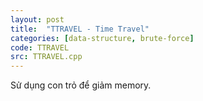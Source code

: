```yaml
---
layout: post
title:  "TTRAVEL - Time Travel"
categories: [data-structure, brute-force]
code: TTRAVEL
src: TTRAVEL.cpp
---
```


Sử dụng con trỏ để giảm memory.
